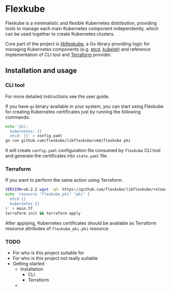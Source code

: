 # Flexkube

Flexkube is a minimalistic and flexible Kubernetes distribution, providing tools to manage each main Kubernetes component independently, which can be used together to create Kubernetes clusters.

Core part of the project is [libflexkube](https://github.com/flexkube/libflexkube), a Go library providing logic for managing Kubernetes components (e.g. [etcd](https://etcd.io/), [kubelet](https://kubernetes.io/docs/reference/command-line-tools-reference/kubelet/)) and reference implementation of CLI tool and [Terraform](https://terraform.io) provider.

## Installation and usage

### CLI tool

For more detailed instructions see the user guide.

If you have `go` binary available in your system, you can start using Flexkube for creating Kubernetes certificates just by running the following commands:
```sh
echo 'pki:
  kubernetes: {}
  etcd: {}' > config.yaml
go run github.com/flexkube/libflexkube/cmd/flexkube pki
```

It will create `config.yaml` configuration file consumed by `flexkube` CLI tool and generate the certificates into `state.yaml` file.

### Terraform

If you want to perform the same action using Terraform.

```sh
VERSION=v0.2.2 wget -qO- https://github.com/flexkube/libflexkube/releases/download/$VERSION/terraform-provider-flexkube_$VERSION_linux_amd64.tar.gz | tar zxvf - terraform-provider-flexkube_$VERSION_x4
echo 'resource "flexkube_pki" "pki" {
  etcd {}
  kubernetes {}
}' > main.tf
terraform init && terraform apply
```

After applying, Kubernetes certificates should be available as Terraform resource attributes of `flexkube_pki.pki` resource.

### TODO

- For who is this project suitable for
- For who is this project not really suitable
- Getting started
  - Installation
    - CLI
    - Terraform
  - 